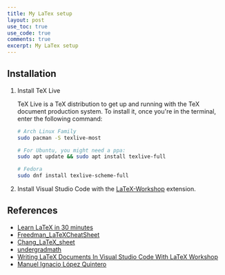 ```yaml
---
title: My LaTex setup
layout: post
use_toc: true
use_code: true
comments: true
excerpt: My LaTex setup
---
```


## Installation

1. Install TeX Live

    TeX Live is a TeX distribution to get up and running with the TeX document production system. To install it, once you're in the terminal, enter the following command:

    ```bash
    # Arch Linux Family
    sudo pacman -S texlive-most

    # For Ubuntu, you might need a ppa:
    sudo apt update && sudo apt install texlive-full

    # Fedora
    sudo dnf install texlive-scheme-full
    ```

2. Install Visual Studio Code with the [LaTeX-Workshop](https://github.com/James-Yu/LaTeX-Workshop) extension.

## References

- [Learn LaTeX in 30 minutes](https://www.overleaf.com/learn/latex/Learn_LaTeX_in_30_minutes)
- [Freedman_LaTeXCheatSheet](https://people.cs.umass.edu/~freedman/resources/Freedman_LaTeXCheatSheet.pdf)
- [Chang_LaTeX_sheet](https://www.nyu.edu/projects/beber/files/Chang_LaTeX_sheet.pdf)
- [undergradmath](http://tug.ctan.org/info/undergradmath/undergradmath.pdf)
- [Writing LaTeX Documents In Visual Studio Code With LaTeX Workshop](https://medium.com/@rcpassos/writing-latex-documents-in-visual-studio-code-with-latex-workshop-d9af6a6b2815)
- [Manuel Ignacio López Quintero](https://milq.github.io/install-latex-ubuntu-debian/)
